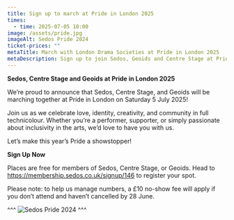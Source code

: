 ```yaml
---
title: Sign up to march at Pride in London 2025
times:
  - time: 2025-07-05 10:00
image: /assets/pride.jpg
imageAlt: Sedos Pride 2024
ticket-prices: ""
metaTitle: March with London Drama Societies at Pride in London 2025
metaDescription: Sign up to join Sedos, Geoids and Centre Stage at Pride in London 2025
---
```

 **Sedos, Centre Stage and Geoids at Pride in London 2025** 

We’re proud to announce that Sedos, Centre Stage, and Geoids will be marching together at Pride in London on Saturday 5 July 2025!

Join us as we celebrate love, identity, creativity, and community in full technicolour. Whether you’re a performer, supporter, or simply passionate about inclusivity in the arts, we’d love to have you with us.

Let’s make this year’s Pride a showstopper! 

**Sign Up Now**

Places are free for members of Sedos, Centre Stage, or Geoids. Head to <https://membership.sedos.co.uk/signup/146>[](https://membership.sedos.co.uk/signup/146) to register your spot.

Please note: to help us manage numbers, a £10 no-show fee will apply if you don’t attend and haven’t cancelled by 28 June.

^^^
![Sedos Pride 2024](/assets/pride.jpg)
^^^

